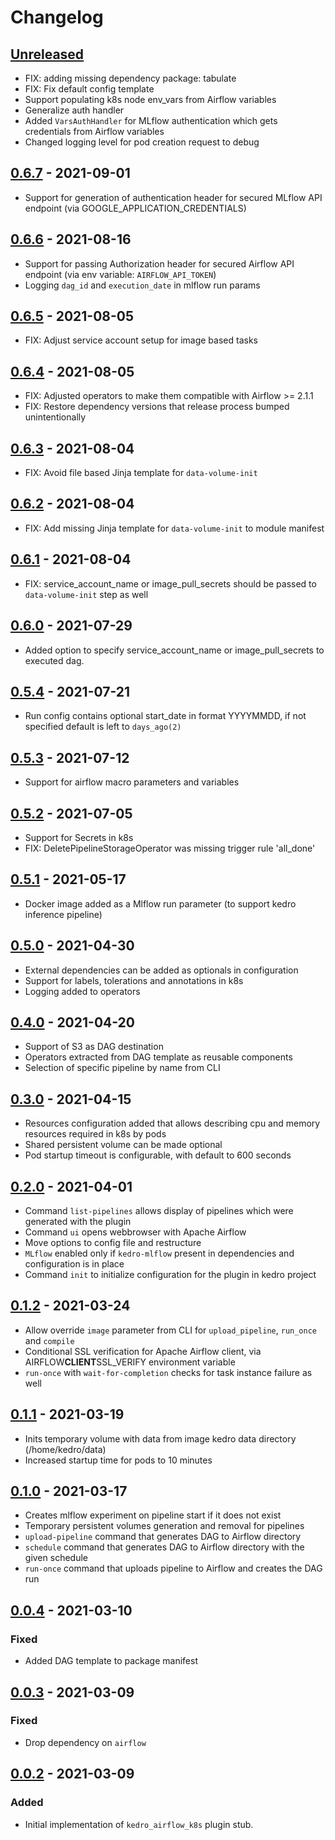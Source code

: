 # Changelog

## [Unreleased]

-   FIX: adding missing dependency package: tabulate
-   FIX: Fix default config template
-   Support populating k8s node env_vars from Airflow variables
-   Generalize auth handler
-   Added `VarsAuthHandler` for MLflow authentication which gets credentials from Airflow variables
-   Changed logging level for pod creation request to debug

## [0.6.7] - 2021-09-01

-   Support for generation of authentication header for secured MLflow API endpoint (via GOOGLE_APPLICATION_CREDENTIALS)

## [0.6.6] - 2021-08-16

-   Support for passing Authorization header for secured Airflow API endpoint (via env variable: `AIRFLOW_API_TOKEN`)
-   Logging `dag_id` and `execution_date` in mlflow run params

## [0.6.5] - 2021-08-05

-   FIX: Adjust service account setup for image based tasks

## [0.6.4] - 2021-08-05

-   FIX: Adjusted operators to make them compatible with Airflow >= 2.1.1
-   FIX: Restore dependency versions that release process bumped unintentionally

## [0.6.3] - 2021-08-04

-   FIX: Avoid file based Jinja template for `data-volume-init`

## [0.6.2] - 2021-08-04

-   FIX: Add missing Jinja template for `data-volume-init` to module manifest 

## [0.6.1] - 2021-08-04

-   FIX: service_account_name or image_pull_secrets should be passed to `data-volume-init` step as well

## [0.6.0] - 2021-07-29

-   Added option to specify service_account_name or image_pull_secrets to executed dag. 

## [0.5.4] - 2021-07-21

-   Run config contains optional start_date in format YYYYMMDD, if not specified default is left to `days_ago(2)` 

## [0.5.3] - 2021-07-12

-   Support for airflow macro parameters and variables

## [0.5.2] - 2021-07-05

-   Support for Secrets in k8s
-   FIX: DeletePipelineStorageOperator was missing trigger rule 'all_done'

## [0.5.1] - 2021-05-17

-   Docker image added as a Mlflow run parameter (to support kedro inference pipeline)

## [0.5.0] - 2021-04-30

-   External dependencies can be added as optionals in configuration
-   Support for labels, tolerations and annotations in k8s
-   Logging added to operators

## [0.4.0] - 2021-04-20

-   Support of S3 as DAG destination
-   Operators extracted from DAG template as reusable components
-   Selection of specific pipeline by name from CLI

## [0.3.0] - 2021-04-15

-   Resources configuration added that allows describing cpu and memory resources required in k8s by pods
-   Shared persistent volume can be made optional
-   Pod startup timeout is configurable, with default to 600 seconds

## [0.2.0] - 2021-04-01

-   Command `list-pipelines` allows display of pipelines which were generated with the plugin
-   Command `ui` opens webbrowser with Apache Airflow
-   Move options to config file and restructure
-   `MLflow` enabled only if `kedro-mlflow` present in dependencies and configuration is in place 
-   Command `init` to initialize configuration for the plugin in kedro project

## [0.1.2] - 2021-03-24

-   Allow override `image` parameter from CLI for `upload_pipeline`, `run_once` and `compile`
-   Conditional SSL verification for Apache Airflow client, via AIRFLOW**CLIENT**SSL_VERIFY environment variable
-   `run-once` with `wait-for-completion` checks for task instance failure as well

## [0.1.1] - 2021-03-19

-   Inits temporary volume with data from image kedro data directory (/home/kedro/data)
-   Increased startup time for pods to 10 minutes

## [0.1.0] - 2021-03-17

-   Creates mlflow experiment on pipeline start if it does not exist
-   Temporary persistent volumes generation and removal for pipelines
-   `upload-pipeline` command that generates DAG to Airflow directory 
-   `schedule` command that generates DAG to Airflow directory with the given schedule
-   `run-once` command that uploads pipeline to Airflow and creates the DAG run

## [0.0.4] - 2021-03-10

### Fixed

-   Added DAG template to package manifest

## [0.0.3] - 2021-03-09

### Fixed

-   Drop dependency on `airflow`

## [0.0.2] - 2021-03-09

### Added

-   Initial implementation of `kedro_airflow_k8s` plugin stub. 

[Unreleased]: https://github.com/getindata/kedro-airflow-k8s/compare/0.6.7...HEAD

[0.6.7]: https://github.com/getindata/kedro-airflow-k8s/compare/0.6.6...0.6.7

[0.6.6]: https://github.com/getindata/kedro-airflow-k8s/compare/0.6.5...0.6.6

[0.6.5]: https://github.com/getindata/kedro-airflow-k8s/compare/0.6.4...0.6.5

[0.6.4]: https://github.com/getindata/kedro-airflow-k8s/compare/0.6.3...0.6.4

[0.6.3]: https://github.com/getindata/kedro-airflow-k8s/compare/0.6.2...0.6.3

[0.6.2]: https://github.com/getindata/kedro-airflow-k8s/compare/0.6.1...0.6.2

[0.6.1]: https://github.com/getindata/kedro-airflow-k8s/compare/0.6.0...0.6.1

[0.6.0]: https://github.com/getindata/kedro-airflow-k8s/compare/0.5.4...0.6.0

[0.5.4]: https://github.com/getindata/kedro-airflow-k8s/compare/0.5.3...0.5.4

[0.5.3]: https://github.com/getindata/kedro-airflow-k8s/compare/0.5.2...0.5.3

[0.5.2]: https://github.com/getindata/kedro-airflow-k8s/compare/0.5.1...0.5.2

[0.5.1]: https://github.com/getindata/kedro-airflow-k8s/compare/0.5.0...0.5.1

[0.5.0]: https://github.com/getindata/kedro-airflow-k8s/compare/0.4.0...0.5.0

[0.4.0]: https://github.com/getindata/kedro-airflow-k8s/compare/0.3.0...0.4.0

[0.3.0]: https://github.com/getindata/kedro-airflow-k8s/compare/0.2.0...0.3.0

[0.2.0]: https://github.com/getindata/kedro-airflow-k8s/compare/0.1.2...0.2.0

[0.1.2]: https://github.com/getindata/kedro-airflow-k8s/compare/0.1.1...0.1.2

[0.1.1]: https://github.com/getindata/kedro-airflow-k8s/compare/0.1.0...0.1.1

[0.1.0]: https://github.com/getindata/kedro-airflow-k8s/compare/0.0.4...0.1.0

[0.0.4]: https://github.com/getindata/kedro-airflow-k8s/compare/0.0.3...0.0.4

[0.0.3]: https://github.com/getindata/kedro-airflow-k8s/compare/0.0.2...0.0.3

[0.0.2]: https://github.com/getindata/kedro-airflow-k8s/compare/8f15485216cb040626b491d21e1b61eb3996be73...0.0.2
